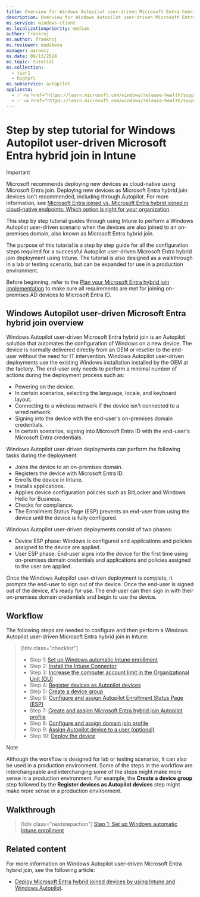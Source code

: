 ```yaml
---
title: Overview for Windows Autopilot user-driven Microsoft Entra hybrid join in Intune
description: Overview for Windows Autopilot user-driven Microsoft Entra hybrid join in Intune.
ms.service: windows-client
ms.localizationpriority: medium
author: frankroj
ms.author: frankroj
ms.reviewer: madakeva
manager: aaroncz
ms.date: 09/13/2024
ms.topic: tutorial
ms.collection:
  - tier1
  - highpri
ms.subservice: autopilot
appliesto:
  - ✅ <a href="https://learn.microsoft.com/windows/release-health/supported-versions-windows-client" target="_blank">Windows 11</a>
  - ✅ <a href="https://learn.microsoft.com/windows/release-health/supported-versions-windows-client" target="_blank">Windows 10</a>
---
```


# Step by step tutorial for Windows Autopilot user-driven Microsoft Entra hybrid join in Intune

> [!IMPORTANT]
>
> Microsoft recommends deploying new devices as cloud-native using Microsoft Entra join. Deploying new devices as Microsoft Entra hybrid join devices isn't recommended, including through Autopilot. For more information, see [Microsoft Entra joined vs. Microsoft Entra hybrid joined in cloud-native endpoints: Which option is right for your organization](/mem/solutions/cloud-native-endpoints/azure-ad-joined-hybrid-azure-ad-joined#which-option-is-right-for-your-organization).

This step by step tutorial guides through using Intune to perform a Windows Autopilot user-driven scenario when the devices are also joined to an on-premises domain, also known as Microsoft Entra hybrid join.

The purpose of this tutorial is a step by step guide for all the configuration steps required for a successful Autopilot user-driven Microsoft Entra hybrid join deployment using Intune. The tutorial is also designed as a walkthrough in a lab or testing scenario, but can be expanded for use in a production environment.

Before beginning, refer to the [Plan your Microsoft Entra hybrid join implementation](/azure/active-directory/devices/hybrid-azuread-join-plan) to make sure all requirements are met for joining on-premises AD devices to Microsoft Entra ID.

## Windows Autopilot user-driven Microsoft Entra hybrid join overview

Windows Autopilot user-driven Microsoft Entra hybrid join is an Autopilot solution that automates the configuration of Windows on a new device. The device is normally delivered directly from an OEM or reseller to the end-user without the need for IT intervention. Windows Autopilot user-driven deployments use the existing Windows installation installed by the OEM at the factory. The end-user only needs to perform a minimal number of actions during the deployment process such as:

- Powering on the device.
- In certain scenarios, selecting the language, locale, and keyboard layout.
- Connecting to a wireless network if the device isn't connected to a wired network.
- Signing into the device with the end-user's on-premises domain credentials.
- In certain scenarios, signing into Microsoft Entra ID with the end-user's Microsoft Entra credentials.

Windows Autopilot user-driven deployments can perform the following tasks during the deployment:

- Joins the device to an on-premises domain.
- Registers the device with Microsoft Entra ID.
- Enrolls the device in Intune.
- Installs applications.
- Applies device configuration policies such as BitLocker and Windows Hello for Business.
- Checks for compliance.
- The Enrollment Status Page (ESP) prevents an end-user from using the device until the device is fully configured.

Windows Autopilot user-driven deployments consist of two phases:

- Device ESP phase: Windows is configured and applications and policies assigned to the device are applied.
- User ESP phase: End-user signs into the device for the first time using on-premises domain credentials and applications and policies assigned to the user are applied.

Once the Windows Autopilot user-driven deployment is complete, it prompts the end-user to sign out of the device. Once the end-user is signed out of the device, it's ready for use. The end-user can then sign in with their on-premises domain credentials and begin to use the device.

## Workflow

The following steps are needed to configure and then perform a Windows Autopilot user-driven Microsoft Entra hybrid join in Intune:

> [!div class="checklist"]
>
> - Step 1: [Set up Windows automatic Intune enrollment](hybrid-azure-ad-join-automatic-enrollment.md)
> - Step 2: [Install the Intune Connector](hybrid-azure-ad-join-intune-connector.md)
> - Step 3: [Increase the computer account limit in the Organizational Unit (OU)](hybrid-azure-ad-join-computer-account-limit.md)
> - Step 4: [Register devices as Autopilot devices](hybrid-azure-ad-join-register-device.md)
> - Step 5: [Create a device group](hybrid-azure-ad-join-device-group.md)
> - Step 6: [Configure and assign Autopilot Enrollment Status Page (ESP)](hybrid-azure-ad-join-esp.md)
> - Step 7: [Create and assign Microsoft Entra hybrid join Autopilot profile](hybrid-azure-ad-join-autopilot-profile.md)
> - Step 8: [Configure and assign domain join profile](hybrid-azure-ad-join-domain-join-profile.md)
> - Step 9: [Assign Autopilot device to a user (optional)](hybrid-azure-ad-join-assign-device-to-user.md)
> - Step 10: [Deploy the device](hybrid-azure-ad-join-deploy-device.md)

> [!NOTE]
>
> Although the workflow is designed for lab or testing scenarios, it can also be used in a production environment. Some of the steps in the workflow are interchangeable and interchanging some of the steps might make more sense in a production environment. For example, the **Create a device group** step followed by the **Register devices as Autopilot devices** step might make more sense in a production environment.

## Walkthrough

> [!div class="nextstepaction"]
> [Step 1: Set up Windows automatic Intune enrollment](hybrid-azure-ad-join-automatic-enrollment.md)

## Related content

For more information on Windows Autopilot user-driven Microsoft Entra hybrid join, see the following article:

- [Deploy Microsoft Entra hybrid joined devices by using Intune and Windows Autopilot](../../windows-autopilot-hybrid.md).
